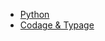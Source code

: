 <!-- docs/_sidebar.md -->

* [<i class="fab fa-python" aria-hidden="true"></i> Python](premiere/python.md)
* [<i class="fa fa-code" aria-hidden="true"></i> Codage & Typage](premiere/codage_typage.md)